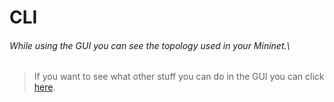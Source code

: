 # CLI
###### While using the GUI you can see the topology used in your Mininet.\
> If you want to see what other stuff you can do in the GUI you can click [here](https://wiki.onosproject.org/display/ONOS/The+ONOS+Web+GUI).